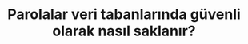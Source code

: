 ---
layout: medium-post
title: Parolalar veri tabanlarında güvenli olarak nasıl saklanır?
ext-url: https://medium.com/@gokhansengun/parolalar-veri-tabanlar%C4%B1nda-g%C3%BCvenli-olarak-nas%C4%B1l-saklan%C4%B1r-70c5df892d3e
lang: tr
medium: yes
---
